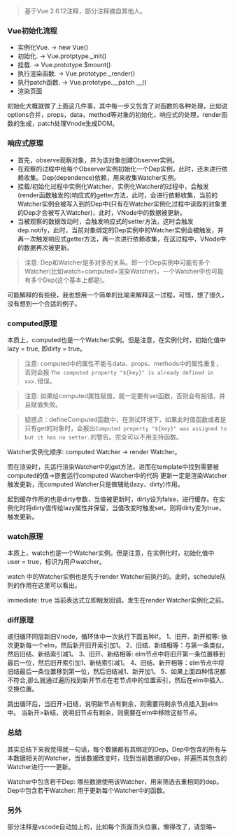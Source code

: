 <!--
 * @Author: Li Jian
 * @Date: 2021-03-24 13:23:17
 * @LastEditTime: 2021-06-08 16:57:27
 * @LastEditors: Li Jian
-->
> 基于Vue 2.6.12注释，部分注释摘自其他人。

### Vue初始化流程

- 实例化Vue. -> new Vue()
- 初始化. -> Vue.protptype._init()
- 挂载. -> Vue.prototype.$mount()
- 执行渲染函数. -> Vue.prototype._render()
- 执行patch函数. -> Vue.prototype.__patch __()
- 渲染页面

初始化大概就做了上面这几件事，其中每一步又包含了对函数的各种处理，比如说options合并，props，data，method等对象的初始化，响应式的处理，render函数的生成，patch处理Vnode生成DOM。

### 响应式原理

- 首先，observe观察对象，并为该对象创建Observer实例。
- 在观察的过程中给每个Observer实例初始化一个Dep实例，此时，还未进行依赖收集。Dep(dependence)依赖，用来收集Watcher实例。
- 挂载/初始化过程中实例化Watcher，实例化Watcher的过程中，会触发(render函数触发的)响应式的getter方法，此时，会进行依赖收集，当前的Watcher实例会被写入到的Dep中(只有在Watcher实例化过程中读取的对象里的Dep才会被写入Watcher)，此时，VNode中的数据被更新。
- 当被观察的数据改动时，会触发响应式的setter方法，这时会触发dep.notify，此时，当前对象绑定的Dep实例中的Watcher实例会被触发，并再一次触发响应式getter方法，再一次进行依赖收集，在这过程中，VNode中的数据再次被更新。

> 注意: Dep和Watcher是多对多的关系。即一个Dep实例中可能有多个Watcher(比如watch+computed+渲染Watcher)，一个Watcher中也可能有多个Dep(这个基本上都是)。

可能解释的有些绕，我也想用一个简单的比喻来解释这一过程，可惜，想了很久，没有想到一个合适的例子。

### computed原理

本质上，computed也是一个Watcher实例。但是注意，在实例化时，初始化值中 lazy = true, 即dirty = true。

> 注意: computed中的属性不能与data、props、methods中的属性重复，否则会报 `The computed property "${key}" is already defined in xxx.`错误。

> 注意: 如果给computed属性赋值，就一定要有set函数，否则会有报错，并且赋值失败。

> 疑惑点：defineComputed函数中，在测试环境下，如果此时值函数或者是只有get的对象时，会报出`Computed property "${key}" was assigned to but it has no setter.`的警告。完全可以不用支持函数。

Watcher实例化顺序: computed Watcher -> render Watcher。

而在渲染时，先运行渲染Watcher中的get方法，进而在template中找到需要被computed的值->嵌套运行computed Watcher中的代码
更新一定是渲染Watcher触发更新，而computed Watcher只是做辅助(lazy、dirty)作用。

起到缓存作用的也是dirty参数，当值被更新时，dirty设为false，进行缓存。在实例化时将dirty值传给lazy属性并保留，当值改变时触发set，则将dirty变为true，触发更新。

### watch原理

本质上，watch也是一个Watcher实例。但是注意，在实例化时，初始化值中 user = true，标识为用户watcher。

watch 中的Watcher实例也是先于render Watcher前执行的。此时，schedule队列的作用在这里可以看出。

immediate: true 当前表达式立即触发回调。发生在render Watcher实例化之前。

### diff原理

递归循环同层新旧Vnode，循环体中一次执行下面五种if。
1、旧开、新开相等: 依次更新每一个elm，然后新开旧开索引加1。
2、旧结、新结相等：与第一条类似，然后旧结、新结索引减1。
3、旧开、新结相等: elm节点中将旧开第一条位置移到最后一位，然后旧开索引加1、新结索引减1。
4、旧结、新开相等：elm节点中将旧结最后一条位置移到第一位，然后旧结减1、新开加1。
5、如果上面四种情况都不符合,那么就通过遍历找到新开节点在老节点中的位置索引，然后在elm中插入、交换位置。

跳出循环后，当旧开>旧结，说明新节点有剩余，则需要将剩余节点插入到elm中。
当新开>新结，说明旧节点有剩余，则需要在elm中移除这些节点。

### 总结

其实总结下来我觉得就一句话，每个数据都有其绑定的Dep，Dep中包含的所有与本数据相关的Watcher，当该数据改变时，找到当前数据的Dep，并遍历其包含的Watcher进行一一更新。

Watcher中包含若干Dep: 哪些数据使用该Watcher，用来筛选去重相同的dep。
Dep中包含若干Watcher: 用于更新每个Watcher中的函数。

### 另外

部分注释是vscode自动加上的，比如每个页面页头位置，懒得改了，请忽略~
